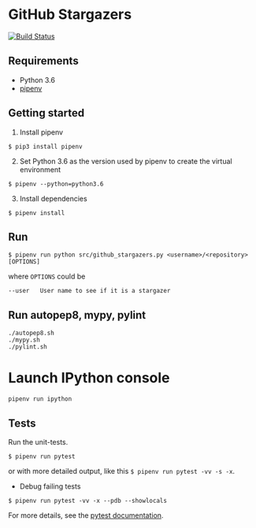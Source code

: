 # GitHub Stargazers

[![Build Status](https://travis-ci.com/marius92mc/github-stargazers.svg?token=NxgJCKyxyV3vmKhB6EpL&branch=master)](https://travis-ci.com/marius92mc/github-stargazers)

## Requirements 
- Python 3.6
- [pipenv](https://docs.pipenv.org/)

## Getting started 

1. Install pipenv
```
$ pip3 install pipenv 
```

2. Set Python 3.6 as the version used by pipenv to create the virtual environment
```
$ pipenv --python=python3.6
```

3. Install dependencies 
```
$ pipenv install
```

## Run 
```
$ pipenv run python src/github_stargazers.py <username>/<repository> [OPTIONS]
```
where `OPTIONS` could be 
```
--user   User name to see if it is a stargazer
```

## Run autopep8, mypy, pylint 
```
./autopep8.sh 
./mypy.sh 
./pylint.sh
```

# Launch IPython console 
```
pipenv run ipython
```

## Tests 
Run the unit-tests. 
```
$ pipenv run pytest
```
or with more detailed output, like this `$ pipenv run pytest -vv -s -x`. 

- Debug failing tests 
```
$ pipenv run pytest -vv -x --pdb --showlocals
```
For more details, see the [pytest documentation](https://docs.pytest.org/en/latest/usage.html). 

